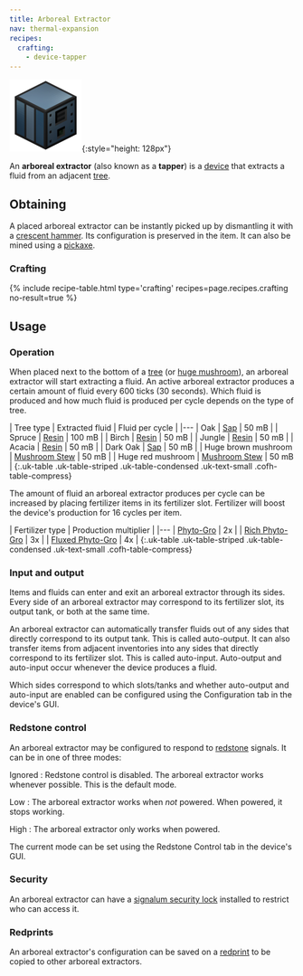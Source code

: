 ```yaml
---
title: Arboreal Extractor
nav: thermal-expansion
recipes:
  crafting:
    - device-tapper
---
```


![Arboreal extractor](/assets/images/thermal-expansion/arboreal-extractor.png){:style="height: 128px"}


An **arboreal extractor** (also known as a **tapper**) is a
[device](/docs/devices/) that extracts a fluid from an adjacent
[tree](https://minecraft.gamepedia.com/Tree).


Obtaining
---------

A placed arboreal extractor can be instantly picked up by dismantling it with a
[crescent hammer](/docs/crescent-hammer/). Its configuration is preserved in the
item. It can also be mined using a
[pickaxe](https://minecraft.gamepedia.com/Pickaxe).

### Crafting
{% include recipe-table.html type='crafting' recipes=page.recipes.crafting no-result=true %}


Usage
-----

### Operation
When placed next to the bottom of a [tree](https://minecraft.gamepedia.com/Tree)
(or [huge mushroom](https://minecraft.gamepedia.com/Huge_mushroom)), an arboreal
extractor will start extracting a fluid. An active arboreal extractor produces a
certain amount of fluid every 600 ticks (30 seconds). Which fluid is produced
and how much fluid is produced per cycle depends on the type of tree.

| Tree type | Extracted fluid | Fluid per cycle |
|---
| Oak | [Sap](/docs/sap/) | 50 mB |
| Spruce | [Resin](/docs/resin/) | 100 mB |
| Birch | [Resin](/docs/resin/) | 50 mB |
| Jungle | [Resin](/docs/resin/) | 50 mB |
| Acacia | [Resin](/docs/resin/) | 50 mB |
| Dark Oak | [Sap](/docs/sap/) | 50 mB |
| Huge brown mushroom | [Mushroom Stew](/docs/mushroom-stew/) | 50 mB |
| Huge red mushroom | [Mushroom Stew](/docs/mushroom-stew/) | 50 mB |
{:.uk-table .uk-table-striped .uk-table-condensed .uk-text-small .cofh-table-compress}

The amount of fluid an arboreal extractor produces per cycle can be increased by
placing fertilizer items in its fertilizer slot. Fertilizer will boost the
device's production for 16 cycles per item.

| Fertilizer type | Production multiplier |
|---
| [Phyto-Gro](/docs/phyto-gro/) | 2x |
| [Rich Phyto-Gro](/docs/rich-phyto-gro/) | 3x |
| [Fluxed Phyto-Gro](/docs/fluxed-phyto-gro/) | 4x |
{:.uk-table .uk-table-striped .uk-table-condensed .uk-text-small .cofh-table-compress}

### Input and output
Items and fluids can enter and exit an arboreal extractor through its sides.
Every side of an arboreal extractor may correspond to its fertilizer slot, its
output tank, or both at the same time.

An arboreal extractor can automatically transfer fluids out of any sides that
directly correspond to its output tank. This is called auto-output. It can also
transfer items from adjacent inventories into any sides that directly correspond
to its fertilizer slot. This is called auto-input. Auto-output and auto-input
occur whenever the device produces a fluid.

Which sides correspond to which slots/tanks and whether auto-output and
auto-input are enabled can be configured using the Configuration tab in the
device's GUI.

### Redstone control
An arboreal extractor may be configured to respond to
[redstone](https://minecraft.gamepedia.com/Redstone) signals. It can be in one
of three modes:

Ignored
: Redstone control is disabled. The arboreal extractor works whenever possible.
This is the default mode.

Low
: The arboreal extractor works when *not* powered. When powered, it stops
working.

High
: The arboreal extractor only works when powered.

The current mode can be set using the Redstone Control tab in the device's GUI.

### Security
An arboreal extractor can have a [signalum security
lock](/docs/signalum-security-lock/) installed to restrict who can access it.

### Redprints
An arboreal extractor's configuration can be saved on a
[redprint](/docs/redprint/) to be copied to other arboreal extractors.
